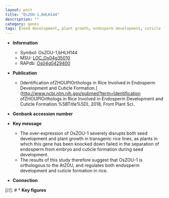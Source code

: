 ```yaml
---
layout: post
title: "OsZOU-1,bHLH144"
description: ""
category: genes
tags: [seed development, plant growth, endosperm development, cuticle formation]
---
```


* **Information**  
    + Symbol: OsZOU-1,bHLH144  
    + MSU: [LOC_Os04g35010](http://rice.plantbiology.msu.edu/cgi-bin/ORF_infopage.cgi?orf=LOC_Os04g35010)  
    + RAPdb: [Os04g0429400](http://rapdb.dna.affrc.go.jp/viewer/gbrowse_details/irgsp1?name=Os04g0429400)  

* **Publication**  
    + [Identification ofZHOUPIOrthologs in Rice Involved in Endosperm Development and Cuticle Formation.](http://www.ncbi.nlm.nih.gov/pubmed?term=Identification ofZHOUPIOrthologs in Rice Involved in Endosperm Development and Cuticle Formation.%5BTitle%5D), 2018, Front Plant Sci.

* **Genbank accession number**  

* **Key message**  
    + The over-expression of OsZOU-1 severely disrupts both seed development and plant growth in transgenic rice lines, as plants in which this gene has been knocked down failed in the separation of endosperm from embryo and cuticle formation during seed development.
    + The results of this study therefore suggest that OsZOU-1 is orthologous to the AtZOU, and regulates both endosperm development and cuticle formation in rice.

* **Connection**  

[//]: # * **Key figures**  



